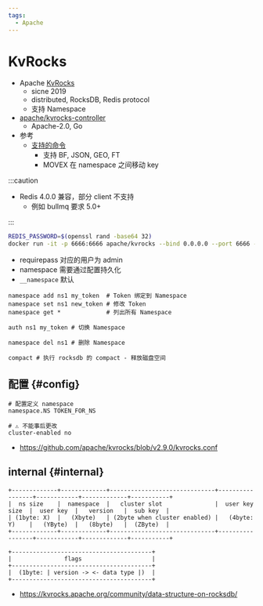 ```yaml
---
tags:
  - Apache
---
```


# KvRocks

- Apache [KvRocks](https://github.com/apache/kvrocks)
  - sicne 2019
  - distributed, RocksDB, Redis protocol
  - 支持 Namespace
- [apache/kvrocks-controller](https://github.com/apache/kvrocks-controller)
  - Apache-2.0, Go
- 参考
  - [支持的命令](https://kvrocks.apache.org/docs/supported-commands)
    - 支持 BF, JSON, GEO, FT
    - MOVEX 在 namespace 之间移动 key

:::caution

- Redis 4.0.0  兼容，部分 client 不支持
  - 例如 bullmq 要求 5.0+

:::

```bash
REDIS_PASSWORD=$(openssl rand -base64 32)
docker run -it -p 6666:6666 apache/kvrocks --bind 0.0.0.0 --port 6666 --requirepass $REDIS_PASSWORD --redis-cursor-compatible=true
```

- requirepass 对应的用户为 admin
- namespace 需要通过配置持久化
- `__namespace` 默认

```shell
namespace add ns1 my_token  # Token 绑定到 Namespace
namespace set ns1 new_token # 修改 Token
namespace get *             # 列出所有 Namespace

auth ns1 my_token # 切换 Namespace

namespace del ns1 # 删除 Namespace

compact # 执行 rocksdb 的 compact - 释放磁盘空间
```

## 配置 {#config}

```
# 配置定义 namespace
namespace.NS TOKEN_FOR_NS

# ⚠️ 不能事后更改
cluster-enabled no
```

- https://github.com/apache/kvrocks/blob/v2.9.0/kvrocks.conf

## internal {#internal}

```
+-------------+-------------+------------------------------+-----------------+------------+-------------+-----------+
|  ns size    |  namespace  |   cluster slot               |  user key size  |  user key  |   version   |  sub key  |
| (1byte: X)  |   (Xbyte)   | (2byte when cluster enabled) |   (4byte: Y)    |   (YByte)  |   (8byte)   |  (ZByte)  |
+-------------+-------------+------------------------------+-----------------+------------+-------------+-----------+
```

```
+----------------------------------------+
|               flags                    |
+----------------------------------------+
|  (1byte: | version -> <- data type |)  |
+----------------------------------------+
```

- https://kvrocks.apache.org/community/data-structure-on-rocksdb/
